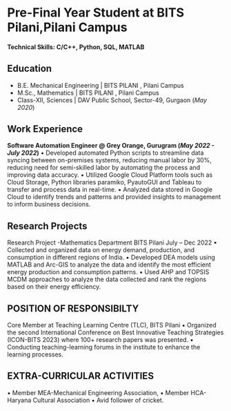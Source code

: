 # Pre-Final Year Student at BITS Pilani,Pilani Campus

#### Technical Skills: C/C++, Python, SQL, MATLAB

## Education
- B.E. Mechanical Engineering  | BITS PILANI , Pilani Campus 							       		
- M.Sc., Mathematics	         | BITS PILANI , Pilani Campus 	 			        		
- Class-XII, Sciences          | DAV Public School, Sector-49, Gurgaon (_May 2020_)

## Work Experience
**Software Automation Engineer @ Grey Orange, Gurugram (_May 2022 - July 2022_)**
▪ Developed automated Python scripts to streamline data syncing between on-premises systems, reducing manual labor by 30%, reducing need for semi-skilled labor by automating the process and improving data accuracy.
▪ Utilized Google Cloud Platform tools such as Cloud Storage, Python libraries paramiko, PyautoGUI and Tableau to transfer and process data in real-time.
▪ Analyzed data stored in Google Cloud to identify trends and patterns and provided insights to management to inform business decisions.

## Research Projects
Research Project -Mathematics Department BITS Pilani July – Dec 2022
▪ Collected and organized data on energy demand, production, and consumption in different regions of India.
▪ Developed DEA models using MATLAB and Arc-GIS to analyze the data and identify the most efficient energy production and consumption patterns.
▪ Used AHP and TOPSIS MCDM approaches to analyze the data collected and rank the regions based on their energy efficiency.

## POSITION OF RESPONSIBILTY
Core Member at Teaching Learning Centre (TLC), BITS Pilani
▪ Organized the second International Conference on Best Innovative Teaching Strategies (ICON-BITS 2023) where 100+ research papers was presented.
▪ Conducting teaching-learning forums in the institute to enhance the learning processes.

## EXTRA-CURRICULAR ACTIVITIES
▪ Member MEA-Mechanical Engineering Association,
▪ Member HCA-Haryana Cultural Association
▪ Avid follower of cricket.


